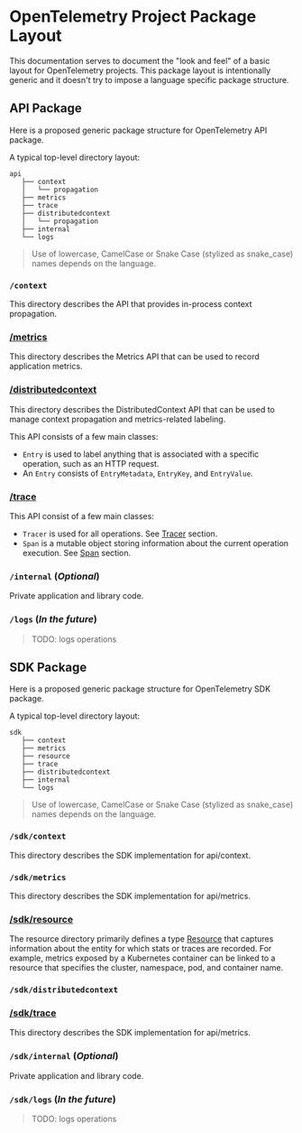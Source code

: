 # OpenTelemetry Project Package Layout
This documentation serves to document the "look and feel" of a basic layout for OpenTelemetry
projects. This package layout is intentionally generic and it doesn't try to impose a language
specific package structure.

## API Package
Here is a proposed generic package structure for OpenTelemetry API package.

A typical top-level directory layout:
```
api
   ├── context
   │   └── propagation
   ├── metrics
   ├── trace
   ├── distributedcontext
   │   └── propagation
   ├── internal
   └── logs
```
> Use of lowercase, CamelCase or Snake Case (stylized as snake_case) names depends on the language.

### `/context`

This directory describes the API that provides in-process context propagation.

### [/metrics](api-metrics.md)

This directory describes the Metrics API that can be used to record application metrics.

### [/distributedcontext](api-distributedcontext.md)

This directory describes the DistributedContext API that can be used to manage context propagation
and metrics-related labeling.

This API consists of a few main classes:

- `Entry` is used to label anything that is associated with a specific operation, such as an HTTP request.
- An `Entry` consists of `EntryMetadata`, `EntryKey`, and `EntryValue`.

### [/trace](api-tracing.md)

This API consist of a few main classes:

- `Tracer` is used for all operations. See [Tracer](api-tracing.md#tracer) section.
- `Span` is a mutable object storing information about the current operation
   execution. See [Span](api-tracing.md#span) section.

### `/internal` (_Optional_)
Private application and library code.

### `/logs` (_In the future_)
> TODO: logs operations

## SDK Package
Here is a proposed generic package structure for OpenTelemetry SDK package.

A typical top-level directory layout:
```
sdk
   ├── context
   ├── metrics
   ├── resource
   ├── trace
   ├── distributedcontext
   ├── internal
   └── logs
```
> Use of lowercase, CamelCase or Snake Case (stylized as snake_case) names depends on the language.

### `/sdk/context`

This directory describes the SDK implementation for api/context.

### `/sdk/metrics`

This directory describes the SDK implementation for api/metrics.

### [/sdk/resource](sdk-resource.md)

The resource directory primarily defines a type [Resource](overview.md#resources) that captures
information about the entity for which stats or traces are recorded. For example, metrics exposed
by a Kubernetes container can be linked to a resource that specifies the cluster, namespace, pod,
and container name.

### `/sdk/distributedcontext`


### [/sdk/trace](sdk-tracing.md)

This directory describes the SDK implementation for api/metrics.

### `/sdk/internal` (_Optional_)
Private application and library code.

### `/sdk/logs` (_In the future_)
> TODO: logs operations
